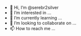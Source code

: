 - 👋 Hi, I’m @serebr2silver
- 👀 I’m interested in ...
- 🌱 I’m currently learning ...
- 💞️ I’m looking to collaborate on ...
- 📫 How to reach me ...

<!---
serebr2silver/serebr2silver is a ✨ special ✨ repository because its `README.md` (this file) appears on your GitHub profile.
You can click the Preview link to take a look at your changes.
--->
